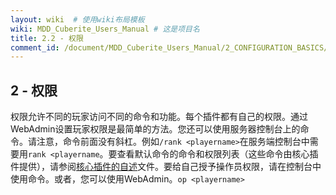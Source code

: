 ```yaml
---
layout: wiki  # 使用wiki布局模板
wiki: MDD_Cuberite_Users_Manual # 这是项目名
title: 2.2 - 权限
comment_id: /document/MDD_Cuberite_Users_Manual/2_CONFIGURATION_BASICS/
---
```

## 2 - 权限

权限允许不同的玩家访问不同的命令和功能。每个插件都有自己的权限。通过WebAdmin设置玩家权限是最简单的方法。您还可以使用服务器控制台上的命令。请注意，命令前面没有斜杠。例如`/rank <playername>`在服务端控制台中需要用`rank <playername`。要查看默认命令的命令和权限列表（这些命令由核心插件提供），请参阅[核心插件的自述](https://github.com/cuberite/Core/blob/master/README.md)文件。要给自己授予操作员权限，请在控制台中使用命令。或者，您可以使用WebAdmin。`op <playername>`